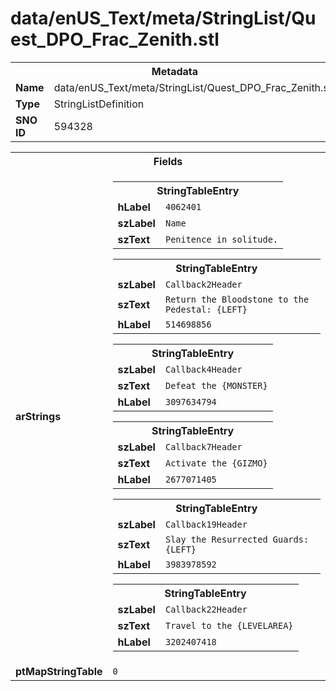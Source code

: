 <h1>data/enUS_Text/meta/StringList/Quest_DPO_Frac_Zenith.stl</h1><table><tr><th colspan="100%">Metadata</th></tr><tr><td><b>Name</b></td><td>data/enUS_Text/meta/StringList/Quest_DPO_Frac_Zenith.stl</td></tr><tr><td><b>Type</b></td><td>StringListDefinition</td></tr><tr><td><b>SNO ID</b></td><td>594328</td></tr></table>

<table><tr><th colspan="100%">Fields</th></tr><tr><td><b>arStrings</b></td><td><table><tr><th colspan="100%">StringTableEntry</th></tr><tr><td><b>hLabel</b></td><td><code>4062401</code></td></tr><tr><td><b>szLabel</b></td><td><code>Name</code></td></tr><tr><td><b>szText</b></td><td><code>Penitence in solitude.</code></td></tr></table>


<table><tr><th colspan="100%">StringTableEntry</th></tr><tr><td><b>szLabel</b></td><td><code>Callback2Header</code></td></tr><tr><td><b>szText</b></td><td><code>Return the Bloodstone to the Pedestal: {LEFT}</code></td></tr><tr><td><b>hLabel</b></td><td><code>514698856</code></td></tr></table>


<table><tr><th colspan="100%">StringTableEntry</th></tr><tr><td><b>szLabel</b></td><td><code>Callback4Header</code></td></tr><tr><td><b>szText</b></td><td><code>Defeat the {MONSTER}</code></td></tr><tr><td><b>hLabel</b></td><td><code>3097634794</code></td></tr></table>


<table><tr><th colspan="100%">StringTableEntry</th></tr><tr><td><b>szLabel</b></td><td><code>Callback7Header</code></td></tr><tr><td><b>szText</b></td><td><code>Activate the {GIZMO}</code></td></tr><tr><td><b>hLabel</b></td><td><code>2677071405</code></td></tr></table>


<table><tr><th colspan="100%">StringTableEntry</th></tr><tr><td><b>szLabel</b></td><td><code>Callback19Header</code></td></tr><tr><td><b>szText</b></td><td><code>Slay the Resurrected Guards: {LEFT}</code></td></tr><tr><td><b>hLabel</b></td><td><code>3983978592</code></td></tr></table>


<table><tr><th colspan="100%">StringTableEntry</th></tr><tr><td><b>szLabel</b></td><td><code>Callback22Header</code></td></tr><tr><td><b>szText</b></td><td><code>Travel to the {LEVELAREA}</code></td></tr><tr><td><b>hLabel</b></td><td><code>3202407418</code></td></tr></table>


</td></tr><tr><td><b>ptMapStringTable</b></td><td><code>0</code></td></tr></table>

